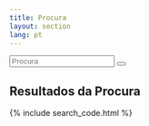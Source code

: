 ```yaml
---
title: Procura
layout: section
lang: pt
---
```


<div id="#search">
    <form id="search-form" action="/search" method="get">
        <input id="search-input" class="search-input" type="text" name="search" placeholder="Procura" />
        <input type="hidden" name="lang" value="{{ page.lang }}" />
        <button id="search-submit"><span class="fa fa-search"></span></button>
    </form>
</div>

## Resultados da Procura

{% include search_code.html %}
